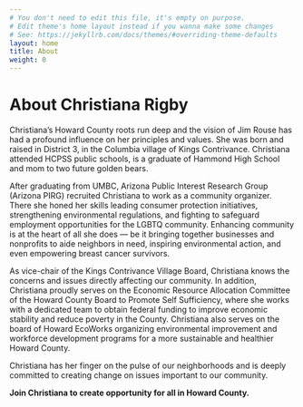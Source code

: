 ```yaml
---
# You don't need to edit this file, it's empty on purpose.
# Edit theme's home layout instead if you wanna make some changes
# See: https://jekyllrb.com/docs/themes/#overriding-theme-defaults
layout: home
title: About
weight: 0
---
```


# About Christiana Rigby

Christiana&rsquo;s Howard County roots run deep and the vision of Jim Rouse has had a profound influence on her principles and values. She was born and raised in District 3, in the Columbia village of Kings Contrivance. Christiana attended HCPSS public schools, is a graduate of Hammond High School and mom to two future golden bears.

After graduating from UMBC, Arizona Public Interest Research Group (Arizona PIRG) recruited Christiana to work as a community organizer. There she honed her skills leading consumer protection initiatives, strengthening environmental regulations, and fighting to safeguard employment opportunities for the LGBTQ community. Enhancing community is at the heart of all she does &mdash; be it bringing together businesses and nonprofits to aide neighbors in need, inspiring environmental action, and even empowering breast cancer survivors.

As vice-chair of the Kings Contrivance Village Board, Christiana knows the concerns and issues directly affecting our community. In addition, Christiana proudly serves on the Economic Resource Allocation Committee of the Howard County Board to Promote Self Sufficiency, where she works with a dedicated team to obtain federal funding to improve economic stability and reduce poverty in the County. Christiana also serves on the board of Howard EcoWorks organizing environmental improvement and workforce development programs for a more sustainable and healthier Howard County.

Christiana has her finger on the pulse of our neighborhoods and is deeply committed to creating change on issues important to our community.

__Join Christiana to create opportunity for all in Howard County.__
